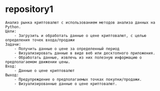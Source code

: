 # repository1

    Анализ рынка криптовалют с использованием методов анализа данных на Python.
    Цели:
        - Загрузить и обработать данные о цене криптовалют, с целью определения точек входа/продажи
    Задачи:
        - Получить данные о цене за определенный период
        - Визуализировать данные в виде веб или десктопного приложения.
        - Обработать данные, извлечь из них полезную информацию о предполагаемом движении цены.
    Вход:
        - Данные о цене криптовалют
    Выход:
        - Предупреждение о предполагаемых точках покупки/продажи.
        - Визуализированные данные о цене криптовалют.

